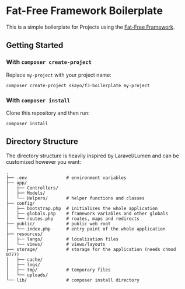 # Fat-Free Framework Boilerplate

This is a simple boilerplate for Projects using the [Fat-Free Framework](https://fatfreeframework.com/).

## Getting Started

### With `composer create-project`

Replace `my-project` with your project name:
```console
composer create-project skayo/f3-boilerplate my-project
```

### With `composer install`

Clone this repository and then run:
```console
composer install
```

## Directory Structure

The directory structure is heavily inspired by Laravel/Lumen and can be customized however you want:
```
.
├── .env               # environment variables
├── app/
│   ├── Controllers/
│   ├── Models/
│   └── Helpers/       # helper functions and classes
├── config/
│   ├── bootstrap.php  # initializes the whole application
│   ├── globals.php    # framework variables and other globals
│   └── routes.php     # routes, maps and redirects
├── public/            # public web root
│   └── index.php      # entry point of the whole application
├── resources/
│   ├── langs/         # localization files
│   └── views/         # views/layouts
├── storage/           # storage for the application (needs chmod 0777)
│   ├── cache/
│   ├── logs/ 
│   ├── tmp/           # temporary files  
│   └── uploads/
└── lib/               # composer install directory
```
